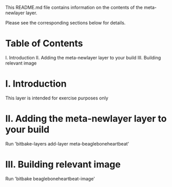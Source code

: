 This README.md file contains information on the contents of the meta-newlayer layer.

Please see the corresponding sections below for details.

Table of Contents
=================
   I. Introduction
  II. Adding the meta-newlayer layer to your build
 III. Building relevant image

I. Introduction
===============
This layer is intended for exercise purposes only

II. Adding the meta-newlayer layer to your build
=================================================

Run 'bitbake-layers add-layer meta-beagleboneheartbeat'

III. Building relevant image
========

Run 'bitbake beagleboneheartbeat-image'
